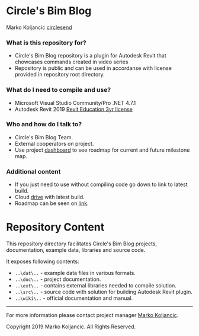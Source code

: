 # Circle's Bim Blog #

Marko  Koljancic
[circlesend](https://www.youtube.com/channel/UCuOg2xqPGssctOte5TWrW5g?view_as=subscriber)

### What is this repository for? ###

* Circle's Bim Blog repository is a plugin for Autodesk Revit that chowcases commands created in video series
* Repository is public and can be used in accordanse with license provided in repository root directory.

### What do I need to compile and use? ###

* Microsoft Visual Studio Community/Pro .NET 4.7.1
* Autodesk Revit 2019 [Revit Education 3yr license](https://goo.gl/mWBrmQ)

### Who and how do I talk to? ###

* Circle's Bim Blog Team.
* External cooperators on project.
* Use project [dashboard](https://trello.com/b/JjstvevR/circles-bim-blog-cbb) to see roadmap for current and future milestone map.

### Additional content ###

* If you just need to use without compiling code go down to link to latest build.
* Cloud [drive](https://www.dropbox.com/sh/31fds7cfi3oml7h/AAAUkQrw0zGaQTygBjAH07Fja?dl=0) with latest build.
* Roadmap can be seen on [link](https://trello.com/b/JjstvevR/circles-bim-blog-cbb).

# Repository Content

This repository directory facilitates Circle's Bim Blog projects, documentation, example data, libraries and source code.

It exposes following contents:
* `..\dat\..`  - example data files in various formats.
* `..\doc\..`  - project documentation.
* `..\ext\..`  - contains external libraries needed to compile solution.
* `..\src\..`  - source code with solution for building Autodesk Revit plugin.
* `..\wiki\..` - official documentation and manual.
---
For more information please contact project manager [Marko Koljancic](https://www.linkedin.com/in/marko87/m).

Copyright 2019 Marko Koljancic. All Rights Reserved.